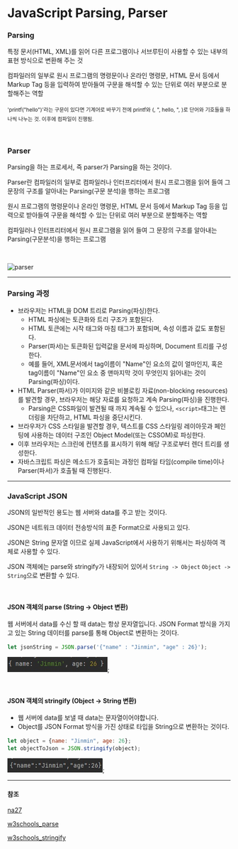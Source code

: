 # JavaScript Parsing, Parser

### Parsing
특정 문서(HTML, XML)를 읽어 다른 프로그램이나 서브루틴이 사용할 수 있는 내부의 표현 방식으로 변환해 주는 것

컴파일러의 일부로 원시 프로그램의 명령문이나 온라인 명령문, HTML 문서 등에서 Markup Tag 등을 입력하여 받아들여 구문을 해석할 수 있는 단위로 여러 부분으로 분할해주는 역할

<sub>'printf("hello")'라는 구문이 있다면 기계어로 바꾸기 전에 printf와 (, ", hello, ", )로 단어와 기호들을 하나씩 나누는 것. 이후에 컴파일이 진행됨.</sub>

<br>

### Parser
Parsing을 하는 프로세서, 즉 parser가 Parsing을 하는 것이다.

Parser란 컴파일러의 일부로 컴파일러나 인터프리터에서 원시 프로그램을 읽어 들여 그 문장의 구조를 알아내는 Parsing(구문 분석)을 행하는 프로그램

원시 프로그램의 명령문이나 온라인 명령문, HTML 문서 등에서 Markup Tag 등을 입력으로 받아들여 구문을 해석할 수 있는 단위로 여러 부분으로 분할해주는 역할

컴파일러나 인터프리터에서 원시 프로그램을 읽어 들여 그 문장의 구조를 알아내는 Parsing(구문분석)을 행하는 프로그램

<br>

![parser](img/parser.png)

----------

### Parsing 과정
- 브라우저는 HTML을 DOM 트리로 Parsing(파싱)한다.
  - HTML 파싱에는 토큰화와 트리 구조가 포함된다.
  - HTML 토큰에는 시작 태그와 마침 태그가 포함되며, 속성 이름과 값도 포함된다.
  - Parser(파서)는 토큰화된 입력값을 문서에 파싱하며, Document 트리를 구성한다.
  - 예를 들어, XML문서에서 tag이름이 "Name"인 요소의 값이 얼마인지, 혹은 tag이름이 "Name"인 요소 중 맨마지막 것이 무엇인지 읽어내는 것이 Parsing(파싱)이다.
- HTML Parser(파서)가 이미지와 같은 비블로킹 자료(non-blocking resources)를 발견할 경우, 브라우저는 해당 자료를 요청하고 계속 Parsing(파싱)을 진행한다.
  - Parsing은 CSS파일이 발견될 때 까지 계속될 수 있으나, `<script>`태그는 렌더링을 차단하고, HTML 파싱을 중단시킨다.
- 브라우저가 CSS 스타일을 발견할 경우, 텍스트를 CSS 스타일링 레이아웃과 페인팅에 사용하는 데이터 구조인 Object Model(또는 CSSOM)로 파싱한다.
- 이후 브라우저는 스크린에 컨텐츠를 표시하기 위해 해당 구조로부터 렌더 트리를 생성한다.
- 자바스크립트 파싱은 메소드가 호출되는 과정인 컴파일 타임(compile time)이나 Parser(파서)가 호출될 때 진행된다.

----------
### JavaScript JSON

JSON의 일반적인 용도는 웹 서버와 data를 주고 받는 것이다.

JSON은 네트워크 데이터 전송방식의 표준 Format으로 사용되고 있다.

JSON은 String 문자열 이므로 실제 JavaScript에서 사용하기 위해서는 파싱하여 객체로 사용할 수 있다.

JSON 객체에는 parse와 stringify가 내장되어 있어서 `String -> Object` `Object -> String`으로 변환할 수 있다.

<br>

#### JSON 객체의 parse (String -> Object 변환)
웹 서버에서 data를 수신 할 때 data는 항상 문자열입니다.
JSON Format 방식을 가지고 있는 String 데이터를 parse를 통해 Object로 변환하는 것이다.
```JavaScript
let jsonString = JSON.parse('{"name" : "Jinmin", "age" : 26}');
```
![parse](img/parse.jpg);

<br>

#### JSON 객체의 stringify (Object -> String 변환)
 - 웹 서버에 data를 보낼 때 data는 문자열이어야합니다.
 - Object를 JSON Format 방식을 가진 상태로 타입을 String으로 변환하는 것이다.
```JavaScript
let object = {name: "Jinmin", age: 26};
let objectToJson = JSON.stringify(object);
```
![stringify](img/stringify.jpg);

----------
#### 참조

[na27](https://na27.tistory.com/230)

[w3schools_parse](https://www.w3schools.com/js/js_json_parse.asp)

[w3schools_stringify](https://www.w3schools.com/js/js_json_stringify.asp)
